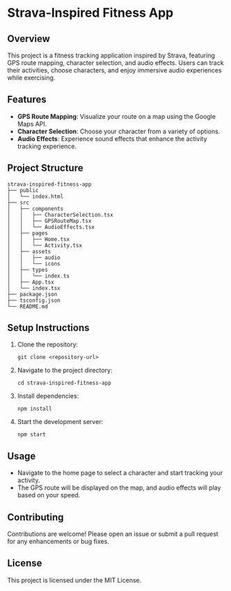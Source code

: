 # Strava-Inspired Fitness App

## Overview
This project is a fitness tracking application inspired by Strava, featuring GPS route mapping, character selection, and audio effects. Users can track their activities, choose characters, and enjoy immersive audio experiences while exercising.

## Features
- **GPS Route Mapping**: Visualize your route on a map using the Google Maps API.
- **Character Selection**: Choose your character from a variety of options.
- **Audio Effects**: Experience sound effects that enhance the activity tracking experience.

## Project Structure
```
strava-inspired-fitness-app
├── public
│   └── index.html
├── src
│   ├── components
│   │   ├── CharacterSelection.tsx
│   │   ├── GPSRouteMap.tsx
│   │   └── AudioEffects.tsx
│   ├── pages
│   │   ├── Home.tsx
│   │   └── Activity.tsx
│   ├── assets
│   │   ├── audio
│   │   └── icons
│   ├── types
│   │   └── index.ts
│   ├── App.tsx
│   └── index.tsx
├── package.json
├── tsconfig.json
└── README.md
```

## Setup Instructions
1. Clone the repository:
   ```
   git clone <repository-url>
   ```
2. Navigate to the project directory:
   ```
   cd strava-inspired-fitness-app
   ```
3. Install dependencies:
   ```
   npm install
   ```
4. Start the development server:
   ```
   npm start
   ```

## Usage
- Navigate to the home page to select a character and start tracking your activity.
- The GPS route will be displayed on the map, and audio effects will play based on your speed.

## Contributing
Contributions are welcome! Please open an issue or submit a pull request for any enhancements or bug fixes.

## License
This project is licensed under the MIT License.